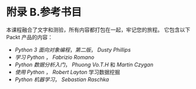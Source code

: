 # 附录 B.参考书目

本课程融合了文字和测验，所有内容都打包在一起，牢记您的旅程。 它包含以下 Packt 产品的内容：

*   *Python 3 面向对象编程*，*第二版*， *Dusty Phillips*
*   *学习 Python* ， *Fabrizio Romano*
*   *Python 数据分析入门*， *Phuong Vo.T.H* 和 *Martin Czygan*
*   *使用 Python* ， *Robert Layton* 学习数据挖掘
*   *Python 机器学习*， *Sebastian Raschka*